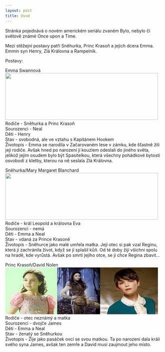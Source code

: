 ```yaml
---
layout: post
title: Úvod
---
```


<p>Stránka pojednává o novém americkém seriálu zvaném Bylo, nebylo či světově známé Once upon a Time.</p> <p>Mezi stěžejní postavy patří Sněhurka, Princ Krasoň a jejich dcera Emma. Emmin syn Henry, Zlá Královna a Rampelník.</p>

Postavy:<br>
<p>Emma Swannová<br>
<img src="https://raw.githubusercontent.com/453255/453255.github.io/master/images/Emma.jpg" width="490" height="150"> <br>
Rodiče - Sněhurka a Princ Krasoň<br>
Sourozenci - Neal<br>
Děti - Henry<br>
Stav - svobodná, ale ve vztahu s Kapitánem Hookem<br>
Životopis - Emma se narodila v Začarovaném lese v zámku, kde šťastně žili její rodiče. Avšak hned po narození jí kouzlem odeslali do jiného světa, jelikož jejím osudem bylo být Spasitelkou, která všechny pohádkové bytosti osvobodí z kletby, kterou na ně seslala Zlá Královna. </p>

<p>Sněhurka/Mary Margaret Blanchard<br>
<img src="https://raw.githubusercontent.com/453255/453255.github.io/master/images/Princ%20Kraso%C5%88.jpg" width="490" height="150"><br>
Rodiče - král Leopold a královna Eva <br>
Sourozenci - nemá<br>
Děti - Emma a Neal<br>
Stav - vdaná za Prince Krasoně<br>
Životopis - Sněhurce jako malé umřela matka. Její otec si pak vzal Reginu, která jí zachránila život, když se jí splašil kůň. Od té doby žijí všichni spolu na hradě, kde vyrůstá. Avšak po smrti jejího otce, se jí chce Regina zbavit...</p>

<p>Princ Krasoň/David Nolen<br>
<img src="https://raw.githubusercontent.com/453255/453255.github.io/master/images/Snow%20white.jpg" width="490" height="150"><br>
Rodiče - otec neznámý a matka <br>
Sourozenci - dvojče James<br>
Děti - Emma a Neal<br>
Stav - ženatý se Sněhurkou<br>
Životopis - Žije jako pasáček ovcí se svou matkou. Ta po narození dala králi svého syna James, avšak ten zemře a David musí zaujmout jeho místo.</p>





